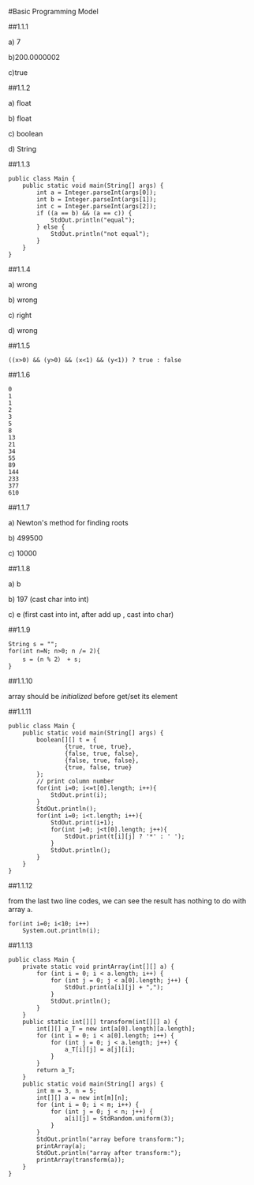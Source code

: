#Basic Programming Model

##1.1.1

a) 7

b)200.0000002

c)true

##1.1.2

a) float

b) float

c) boolean

d) String

##1.1.3

```
public class Main {
    public static void main(String[] args) {
        int a = Integer.parseInt(args[0]);
        int b = Integer.parseInt(args[1]);
        int c = Integer.parseInt(args[2]);
        if ((a == b) && (a == c)) {
            StdOut.println("equal");
        } else {
            StdOut.println("not equal");
        }
    }
}
```
##1.1.4

a) wrong

b) wrong

c) right

d) wrong

##1.1.5

``((x>0) && (y>0) && (x<1) && (y<1)) ? true : false``

##1.1.6

```
0
1
1
2
3
5
8
13
21
34
55
89
144
233
377
610
```

##1.1.7

a) Newton's method for finding roots

b) 499500

c) 10000

##1.1.8

a) b

b) 197 (cast char into int)

c) e (first cast into int, after add up , cast into char)

##1.1.9

```
String s = "";
for(int n=N; n>0; n /= 2){
    s = (n % 2） + s;
}
```

##1.1.10

array should be *initialized* before get/set its element

##1.1.11

```
public class Main {
    public static void main(String[] args) {
        boolean[][] t = {
                {true, true, true},
                {false, true, false},
                {false, true, false},
                {true, false, true}
        };
        // print column number
        for(int i=0; i<=t[0].length; i++){
            StdOut.print(i);
        }
        StdOut.println();
        for(int i=0; i<t.length; i++){
            StdOut.print(i+1);
            for(int j=0; j<t[0].length; j++){
                StdOut.print(t[i][j] ? '*' : ' ');
            }
            StdOut.println();
        }
    }
}
```


##1.1.12

from the last two line codes, we can see the result has nothing to do with array ``a``.

```
for(int i=0; i<10; i++)
    System.out.println(i);
```

##1.1.13

```
public class Main {
    private static void printArray(int[][] a) {
        for (int i = 0; i < a.length; i++) {
            for (int j = 0; j < a[0].length; j++) {
                StdOut.print(a[i][j] + ",");
            }
            StdOut.println();
        }
    }
    public static int[][] transform(int[][] a) {
        int[][] a_T = new int[a[0].length][a.length];
        for (int i = 0; i < a[0].length; i++) {
            for (int j = 0; j < a.length; j++) {
                a_T[i][j] = a[j][i];
            }
        }
        return a_T;
    }
    public static void main(String[] args) {
        int m = 3, n = 5;
        int[][] a = new int[m][n];
        for (int i = 0; i < m; i++) {
            for (int j = 0; j < n; j++) {
                a[i][j] = StdRandom.uniform(3);
            }
        }
        StdOut.println("array before transform:");
        printArray(a);
        StdOut.println("array after transform:");
        printArray(transform(a));
    }
}
```


